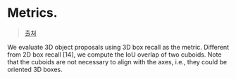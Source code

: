 # Metrics. 

> [출처](https://arxiv.org/pdf/1611.07759.pdf)

We evaluate 3D object proposals using 3D box recall as the metric. Different from 2D box recall [14], we compute the IoU overlap of two cuboids. Note that the cuboids are not necessary to align with the axes, i.e., they could be oriented 3D boxes. 